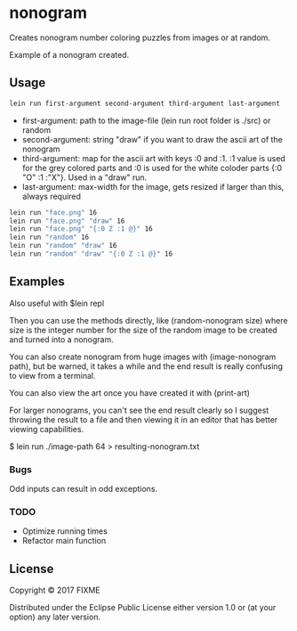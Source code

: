 # nonogram

Creates nonogram number coloring puzzles from images or at random.

Example of a nonogram created.

## Usage

```bash
lein run first-argument second-argument third-argument last-argument
```

* first-argument: path to the image-file (lein run root folder is ./src) or random
* second-argument: string "draw" if you want to draw the ascii art of the nonogram
* third-argument: map for the ascii art with keys :0 and :1. :1 value is used for the grey colored parts and :0 is used for the white coloder parts {:0 "O" :1 :"X"}. Used in a "draw" run.
* last-argument: max-width for the image, gets resized if larger than this, always required

```bash
lein run "face.png" 16
lein run "face.png" "draw" 16 
lein run "face.png" "{:0 Z :1 @}" 16 
lein run "random" 16
lein run "random" "draw" 16
lein run "random" "draw" "{:0 Z :1 @}" 16
```

## Examples
Also useful with $lein repl

Then you can use the methods directly, like (random-nonogram size) where size
is the integer number for the size of the random image to be created and turned 
into a nonogram.

You can also create nonogram from huge images with (image-nonogram path), but be 
warned, it takes a while and the end result is really confusing to view from a terminal.

You can also view the art once you have created it with (print-art)

For larger nonograms, you can't see the end result clearly so I suggest throwing
the result to a file and then viewing it in an editor that has better viewing 
capabilities.

$ lein run ./image-path 64 > resulting-nonogram.txt 

### Bugs
Odd inputs can result in odd exceptions.

### TODO
* Optimize running times
* Refactor main function

## License

Copyright © 2017 FIXME

Distributed under the Eclipse Public License either version 1.0 or (at
your option) any later version.
